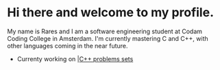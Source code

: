 # Hi there and welcome to my profile.<br>

My name is Rares and I am a software engineering student at Codam Coding College in Amsterdam.
I'm currently mastering C and C++, with other languages coming in the near future.

- Currenty working on  |[C++ problems sets](https://github.com/Zveaga/CPP-Modules)


<!--
**Zveaga/Zveaga** is a ✨ _special_ ✨ repository because its `README.md` (this file) appears on your GitHub profile.

Here are some ideas to get you started:

- 🔭 I’m currently working on ...
- 🌱 I’m currently learning ...
- 👯 I’m looking to collaborate on ...
- 🤔 I’m looking for help with ...
- 💬 Ask me about ...
- 📫 How to reach me: ...
- 😄 Pronouns: ...
- ⚡ Fun fact: ...
-->
